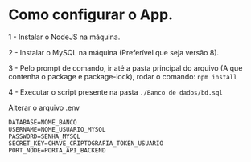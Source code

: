 # Como configurar o App.
1 - Instalar o NodeJS na máquina. 

2 - Instalar o MySQL na máquina (Preferível que seja versão 8). 

3 - Pelo prompt de comando, ir até a pasta principal do arquivo (A que contenha o package e package-lock), rodar o comando:
    ``` npm install ```
    
4 - Executar o script presente na pasta ``` ./Banco de dados/bd.sql ``` 
    
Alterar o arquivo .env
```
DATABASE=NOME_BANCO
USERNAME=NOME_USUARIO_MYSQL
PASSWORD=SENHA_MYSQL
SECRET_KEY=CHAVE_CRIPTOGRAFIA_TOKEN_USUARIO
PORT_NODE=PORTA_API_BACKEND
```

